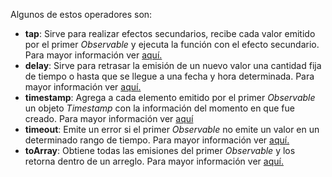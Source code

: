 Algunos de estos operadores son:

- **tap**: Sirve para realizar efectos secundarios, recibe cada valor emitido por el primer *Observable* y ejecuta la función con el efecto secundario. Para mayor información ver [aquí.](https://rxjs.dev/api/operators/tap)
- **delay**: Sirve para retrasar la emisión de un nuevo valor una cantidad fija de tiempo o hasta que se llegue a una fecha y hora determinada. Para mayor información ver [aquí.](https://rxjs.dev/api/operators/delay)
- **timestamp**: Agrega a cada elemento emitido por el primer *Observable* un objeto *Timestamp* con la información del momento en que fue creado. Para mayor información ver [aquí](https://rxjs.dev/api/operators/timestamp)
- **timeout**: Emite un error si el primer *Observable* no emite un valor en un determinado rango de tiempo. Para mayor información ver [aquí.](https://rxjs.dev/api/operators/timeout)
- **toArray**: Obtiene todas las emisiones del primer *Observable* y los retorna dentro de un arreglo. Para mayor información ver [aquí.](https://rxjs.dev/api/operators/toArray)
